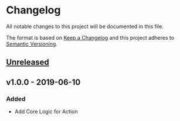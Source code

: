 # Changelog
All notable changes to this project will be documented in this file.

The format is based on [Keep a Changelog](http://keepachangelog.com/en/1.0.0/)
and this project adheres to [Semantic Versioning](http://semver.org/spec/v2.0.0.html).

## [Unreleased](https://github.com/stefanzweifel/laravel-phpinsights-action/compare/v1.0.0...HEAD)

## v1.0.0 - 2019-06-10

### Added

- Add Core Logic for Action
